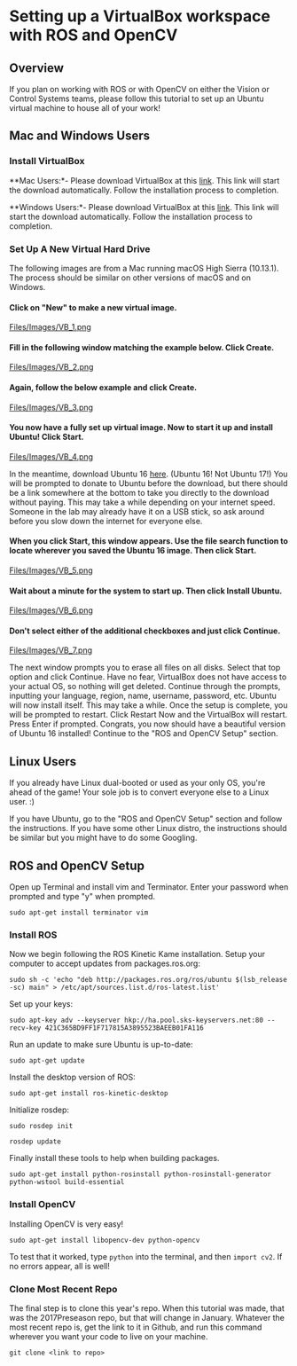 # Setting up a VirtualBox workspace with ROS and OpenCV

## Overview

If you plan on working with ROS  or with OpenCV on either the Vision or Control Systems teams, please follow this tutorial to set up an Ubuntu virtual machine to house all of your work!

## Mac and Windows Users

### Install VirtualBox

**Mac Users:*- Please download VirtualBox at this [link](http://download.virtualbox.org/virtualbox/5.2.2/VirtualBox-5.2.2-119230-OSX.dmg). This link will start the download automatically. Follow the installation process to completion.

**Windows Users:*- Please download VirtualBox at this [link](http://download.virtualbox.org/virtualbox/5.2.2/VirtualBox-5.2.2-119230-Win.exe). This link will start the download automatically. Follow the installation process to completion.

### Set Up A New Virtual Hard Drive

The following images are from a Mac running macOS High Sierra (10.13.1). The process should be similar on other versions of macOS and on Windows.

#### Click on "New" to make a new virtual image.

[Files/Images/VB_1.png](Files/Images/VB_1.png)

#### Fill in the following window matching the example below. Click Create.

[Files/Images/VB_2.png](Files/Images/VB_2.png)

#### Again, follow the below example and click Create.

[Files/Images/VB_3.png](Files/Images/VB_3.png)

#### You now have a fully set up virtual image. Now to start it up and install Ubuntu! Click Start.

[Files/Images/VB_4.png](Files/Images/VB_4.png)

In the meantime, download Ubuntu 16 [here](https://www.ubuntu.com/download/desktop). (Ubuntu 16! Not Ubuntu 17!) You will be prompted to donate to Ubuntu before the download, but there should be a link somewhere at the bottom to take you directly to the download without paying. This may take a while depending on your internet speed. Someone in the lab may already have it on a USB stick, so ask around before you slow down the internet for everyone else.

#### When you click Start, this window appears. Use the file search function to locate wherever you saved the Ubuntu 16 image. Then click Start.

[Files/Images/VB_5.png](Files/Images/VB_5.png)

#### Wait about a minute for the system to start up. Then click Install Ubuntu.

[Files/Images/VB_6.png](Files/Images/VB_6.png)

#### Don't select either of the additional checkboxes and just click Continue.

[Files/Images/VB_7.png](Files/Images/VB_7.png)

The next window prompts you to erase all files on all disks. Select that top option and click Continue. Have no fear, VirtualBox does not have access to your actual OS, so nothing will get deleted. Continue through the prompts, inputting your language, region, name, username, password, etc. Ubuntu will now install itself. This may take a while. Once the setup is complete, you will be prompted to restart. Click Restart Now and the VirtualBox will restart. Press Enter if prompted. Congrats, you now should have a beautiful version of Ubuntu 16 installed! Continue to the "ROS and OpenCV Setup" section.

## Linux Users

If you already have Linux dual-booted or used as your only OS, you're ahead of the game! Your sole job is to convert everyone else to a Linux user. :)

If you have Ubuntu, go to the "ROS and OpenCV Setup" section and follow the instructions. If you have some other Linux distro, the instructions should be similar but you might have to do some Googling.

## ROS and OpenCV Setup

Open up Terminal and install vim and Terminator. Enter your password when prompted and type "y" when prompted.

`sudo apt-get install terminator vim`

### Install ROS

Now we begin following the ROS Kinetic Kame installation. Setup your computer to accept updates from packages.ros.org:

`sudo sh -c 'echo "deb http://packages.ros.org/ros/ubuntu $(lsb_release -sc) main" > /etc/apt/sources.list.d/ros-latest.list'`

Set up your keys:

`sudo apt-key adv --keyserver hkp://ha.pool.sks-keyservers.net:80 --recv-key 421C365BD9FF1F717815A3895523BAEEB01FA116`

Run an update to make sure Ubuntu is up-to-date:

`sudo apt-get update`

Install the desktop version of ROS:

`sudo apt-get install ros-kinetic-desktop`

Initialize rosdep:

`sudo rosdep init`

`rosdep update`

Finally install these tools to help when building packages.

`sudo apt-get install python-rosinstall python-rosinstall-generator python-wstool build-essential`

### Install OpenCV

Installing OpenCV is very easy! 

`sudo apt-get install libopencv-dev python-opencv`

To test that it worked, type `python` into the terminal, and then `import cv2`. If no errors appear, all is well!

### Clone Most Recent Repo

The final step is to clone this year's repo. When this tutorial was made, that was the 2017Preseason repo, but that will change in January. Whatever the most recent repo is, get the link to it in Github, and run this command wherever you want your code to live on your machine.

`git clone <link to repo>`